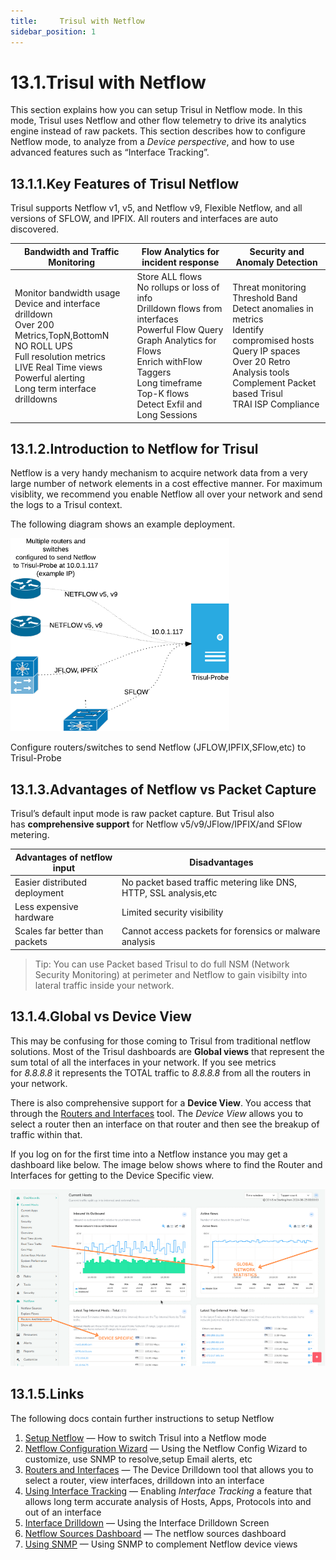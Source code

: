 ```yaml
---
title:     Trisul with Netflow
sidebar_position: 1
---
```


# 13.1.Trisul with Netflow

This section explains how you can setup Trisul in Netflow mode. In this mode, Trisul uses Netflow and other flow telemetry to drive its analytics engine instead of raw packets. This section describes how to configure Netflow mode, to analyze from a *Device perspective*, and how to use advanced features such as “Interface Tracking”.

## 13.1.1.Key Features of Trisul Netflow

Trisul supports Netflow v1, v5, and Netflow v9, Flexible Netflow, and all versions of SFLOW, and IPFIX. All routers and interfaces are auto discovered.

| Bandwidth and Traffic Monitoring                                                                                                                                                                                                         | Flow Analytics for incident response                                                                                                                                                                                                                 | Security and Anomaly Detection                                                                                                                                                                                                    |
| ---------------------------------------------------------------------------------------------------------------------------------------------------------------------------------------------------------------------------------------- | ---------------------------------------------------------------------------------------------------------------------------------------------------------------------------------------------------------------------------------------------------- | --------------------------------------------------------------------------------------------------------------------------------------------------------------------------------------------------------------------------------- |
| Monitor bandwidth usage<br/>  Device and interface drilldown<br/>  Over 200 Metrics,TopN,BottomN<br/>  NO ROLL UPS<br/>  Full resolution metrics<br/>  LIVE Real Time views<br/>  Powerful alerting<br/>  Long term interface drilldowns | Store ALL flows<br/>  No rollups or loss of info<br/>  Drilldown flows from interfaces<br/>  Powerful Flow Query<br/>  Graph Analytics for Flows<br/>  Enrich withFlow Taggers<br/>  Long timeframe Top-K flows<br/>  Detect Exfil and Long Sessions | Threat monitoring<br/>  Threshold Band<br/>  Detect anomalies in metrics<br/>  Identify compromised hosts<br/>  Query IP spaces<br/>  Over 20 Retro Analysis tools<br/>  Complement Packet based Trisul<br/>  TRAI ISP Compliance |

## 13.1.2.Introduction to Netflow for Trisul

Netflow is a very handy mechanism to acquire network data from a very large number of network elements in a cost effective manner. For maximum visiblity, we recommend you enable Netflow all over your network and send the logs to a Trisul context.

The following diagram shows an example deployment.

![](images/netflow.png)

Configure routers/switches to send Netflow (JFLOW,IPFIX,SFlow,etc) to Trisul-Probe

## 13.1.3.Advantages of Netflow vs Packet Capture

Trisul’s default input mode is raw packet capture. But Trisul also has **comprehensive support** for Netflow v5/v9/JFlow/IPFIX/and SFlow metering.

| Advantages of netflow input    | Disadvantages                                                     |
| ------------------------------ | ----------------------------------------------------------------- |
| Easier distributed deployment  | No packet based traffic metering like DNS, HTTP, SSL analysis,etc |
| Less expensive hardware        | Limited security visibility                                       |
| Scales far better than packets | Cannot access packets for forensics or malware analysis           |

> Tip: You can use Packet based Trisul to do full NSM (Network Security Monitoring) at perimeter and Netflow to gain visibilty into lateral traffic inside your network.

## 13.1.4.Global vs Device View

This may be confusing for those coming to Trisul from traditional netflow solutions. Most of the Trisul dashboards are **Global views** that represent the sum total of all the interfaces in your network. If you see metrics for *8.8.8.8* it represents the TOTAL traffic to *8.8.8.8* from all the routers in your network.

There is also comprehensive support for a **Device View**. You access that through the [Routers and Interfaces](https://trisul.org/docs/ug/netflow/routers_and_interfaces.html) tool. The *Device View* allows you to select a router then an interface on that router and then see the breakup of traffic within that.

If you log on for the first time into a Netflow instance you may get a dashboard like below. The image below shows where to find the Router and Interfaces for getting to the Device Specific view.

![](images/Current_host.png)

## 13.1.5.Links

The following docs contain further instructions to setup Netflow

1. [Setup Netflow](https://trisul.org/docs/ug/netflow/netflow_setup.html) — How to switch Trisul into a Netflow mode
2. [Netflow Configuration Wizard](https://trisul.org/docs/ug/netflow/netflow_wizard.html) — Using the Netflow Config Wizard to customize, use SNMP to resolve,setup Email alerts, etc
3. [Routers and Interfaces](https://trisul.org/docs/ug/netflow/routers_and_interfaces.html) — The Device Drilldown tool that allows you to select a router, view interfaces, drilldown into an interface
4. [Using Interface Tracking](https://trisul.org/docs/ug/netflow/interface_tracker.html) — Enabling *Interface Tracking* a feature that allows long term accurate analysis of Hosts, Apps, Protocols into and out of an interface
5. [Interface Drilldown](https://trisul.org/docs/ug/netflow/drilldown.html) — Using the Interface Drilldown Screen
6. [Netflow Sources Dashboard](https://trisul.org/docs/ug/netflow/sources.html) — The netflow sources dashboard
7. [Using SNMP](https://trisul.org/docs/ug/netflow/snmp.html) — Using SNMP to complement Netflow device views
